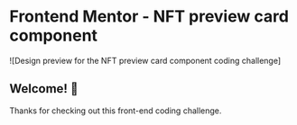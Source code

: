# Frontend Mentor - NFT preview card component

![Design preview for the NFT preview card component coding challenge]

## Welcome! 👋

Thanks for checking out this front-end coding challenge.

